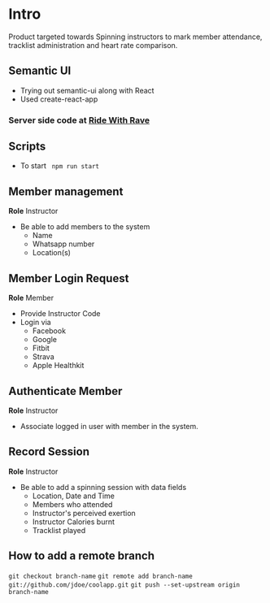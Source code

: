 # Intro
Product targeted towards Spinning instructors to mark member attendance, tracklist administration and heart rate comparison.

## Semantic UI

- Trying out semantic-ui along with React 
- Used create-react-app

### Server side code at [Ride With Rave](https://github.com/ravsom/ride-with-rave)
## Scripts
- To start <code> npm run start </code>

## Member management
**Role** Instructor

- Be able to add members to the system
    - Name
    - Whatsapp number
    - Location(s)

## Member Login Request
**Role** Member

- Provide Instructor Code
- Login via 
    - Facebook
    - Google
    - Fitbit
    - Strava
    - Apple Healthkit

## Authenticate Member
**Role** Instructor

- Associate logged in user with member in the system.

## Record Session
**Role** Instructor

- Be able to add a spinning session with data fields
    - Location, Date and Time
    - Members who attended
    - Instructor's perceived exertion
    - Instructor Calories burnt
    - Tracklist played
    
## How to add a remote branch
`git checkout branch-name`
`git remote add branch-name git://github.com/jdoe/coolapp.git`
`git push --set-upstream origin branch-name`